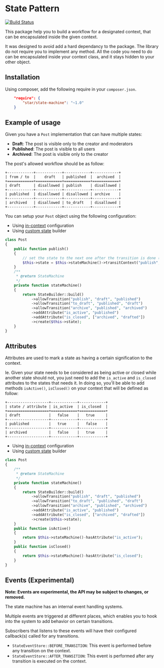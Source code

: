 # State Pattern

[![Build Status](https://travis-ci.org/yvoyer/php-state.svg?branch=master)](https://travis-ci.org/yvoyer/php-state)

This package help you to build a workflow for a designated context, that can be encapsulated inside the given context.

It was designed to avoid add a hard dependancy to the package. The library do not require you to implement any method.
All the code you need to do can be encapsulated inside your context class, and it stays hidden to your other object.


## Installation

Using composer, add the following require in your `composer.json`.

```json 
    "require": {
        "star/state-machine": "~1.0"
    }
```

## Example of usage

Given you have a `Post` implementation that can have multiple states:

* **Draft**: The post is visible only to the creator and moderators
* **Published**: The post is visible to all users
* **Archived**: The post is visible only to the creator

The post's allowed workflow should be as follow:

    +------------+------------+------------+------------+
    | from / to  |    draft   | published  |  archived  |
    +============+============+============+============+
    | draft      | disallowed | publish    | disallowed |
    +------------+------------+------------+------------+
    | published  | disallowed | disallowed | archive    | 
    +------------+------------+------------+------------+
    | archived   | disallowed | to_draft   | disallowed |
    +------------+------------+------------+------------+

You can setup your `Post` object using the following configuration:

* Using [in-context](https://github.com/yvoyer/php-state/blob/master/examples/Post.php#L109) configuration
* Using [custom state](https://github.com/yvoyer/php-state/blob/master/examples/CustomState/DoorCustomState.php#L37) builder

```php
class Post
{
    public function publish()
    {
        // set the state to the next one after the transition is done (and if allowed)
        $this->state = $this->stateMachine()->transitContext("publish", $this);
    }
    /**
     * @return StateMachine
     */
    private function stateMachine()
    {
        return StateBuilder::build()
            ->allowTransition("publish", "draft", "published")
            ->allowTransition("to_draft", "published", "draft")
            ->allowTransition("archive", "published", "archived")
            ->addAttribute("is_active", "published")
            ->addAttribute("is_closed", ["archived", "drafted"])
            ->create($this->state);
    }
}
```

## Attributes

Attributes are used to mark a state as having a certain signification to the context.
 
Ie. Given your state needs to be considered as being active or closed while another state should not,
 you just need to add the `is_active` and `is_closed` attributes to the states that needs it.
In doing so, you'll be able to add methods `isActive()`, `isClosed()` on your context that will be defined as follow:

    +-------------------+------------+------------+
    | state / attribute | is_active  | is_closed  |
    +===================+============+============+
    | draft             |   false    |   true     |
    +-------------------+------------+------------+
    | published         |   true     |   false    |
    +-------------------+------------+------------+
    | archived          |   false    |   true     |   
    +-------------------+------------+------------+

* Using [in-context](https://github.com/yvoyer/php-state/blob/master/examples/Post.php#L109) configuration
* Using [custom state](https://github.com/yvoyer/php-state/blob/master/examples/CustomState/DoorCustomState.php#L46) builder

```php
class Post
{
    /**
     * @return StateMachine
     */
    private function stateMachine()
    {
        return StateBuilder::build()
            ->allowTransition("publish", "draft", "published")
            ->allowTransition("to_draft", "published", "draft")
            ->allowTransition("archive", "published", "archived")
            ->addAttribute("is_active", "published")
            ->addAttribute("is_closed", ["archived", "drafted"])
            ->create($this->state);
    }
    public function isActive()
    {
        return $this->stateMachine()-hasAttribute("is_active");
    } 
    public function isClosed()
    {
        return $this->stateMachine()-hasAttribute("is_closed");
    } 
}
```

## Events (Experimental)

**Note: Events are experimental, the API may be subject to changes, or removed.**

The state machine has an internal event handling systems.

Multiple events are triggered at different places, which enables you to hook into the system to add
behavior on certain transitions.

Subscribers that listens to these events will have their configured callback(s) called for any transitions.

* `StateEventStore::BEFORE_TRANSITION`: This event is performed before any transition on the context.
* `StateEventStore::AFTER_TRANSITION`: This event is performed after any transition is executed on the context.

